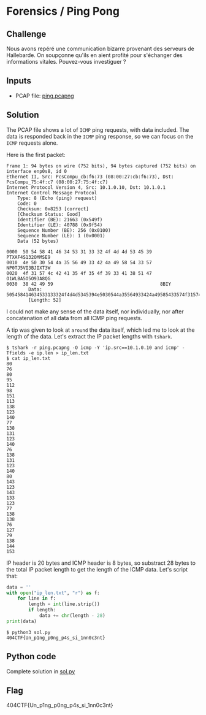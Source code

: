 #  Forensics / Ping Pong

## Challenge
Nous avons repéré une communication bizarre provenant des serveurs de Hallebarde. On soupçonne qu'ils en aient profité pour s'échanger des informations vitales. Pouvez-vous investiguer ?

## Inputs
- PCAP file: [ping.pcapng](./ping.pcapng)

## Solution
The PCAP file shows a lot of `ICMP` ping requests, with data included. The data is responded back in the `ICMP` ping response, so we can focus on the `ICMP` requests alone.

Here is the first packet:
```
Frame 1: 94 bytes on wire (752 bits), 94 bytes captured (752 bits) on interface enp0s8, id 0
Ethernet II, Src: PcsCompu_cb:f6:73 (08:00:27:cb:f6:73), Dst: PcsCompu_75:4f:c7 (08:00:27:75:4f:c7)
Internet Protocol Version 4, Src: 10.1.0.10, Dst: 10.1.0.1
Internet Control Message Protocol
    Type: 8 (Echo (ping) request)
    Code: 0
    Checksum: 0x8253 [correct]
    [Checksum Status: Good]
    Identifier (BE): 21663 (0x549f)
    Identifier (LE): 40788 (0x9f54)
    Sequence Number (BE): 256 (0x0100)
    Sequence Number (LE): 1 (0x0001)
    Data (52 bytes)

0000  50 54 58 41 46 34 53 31 33 32 4f 4d 4d 53 45 39   PTXAF4S132OMMSE9
0010  4e 50 30 54 4a 35 56 49 33 42 4a 49 58 54 33 57   NP0TJ5VI3BJIXT3W
0020  4f 31 57 4c 42 41 35 4f 35 4f 39 33 41 38 51 47   O1WLBA5O5O93A8QG
0030  38 42 49 59                                       8BIY
        Data: 505458414634533133324f4d4d5345394e5030544a35564933424a49585433574f31574c…
        [Length: 52]
```

I could not make any sense of the data itself, nor individually, nor after concatenation of all data from all ICMP ping requests.

A tip was given to look at `around` the data itself, which led me to look at the length of the data. Let's extract the IP packet lengths with `tshark`.

```console
$ tshark -r ping.pcapng -O icmp -Y 'ip.src==10.1.0.10 and icmp' -Tfields -e ip.len > ip_len.txt
$ cat ip_len.txt
80
76
80
95
112
98
151
113
138
123
140
77
138
131
123
140
76
138
131
123
140
80
143
123
143
133
123
77
138
138
76
127
79
138
144
153
```

IP header is 20 bytes and ICMP header is 8 bytes, so substract 28 bytes to the total IP packet length to get the length of the ICMP data. Let's script that:

```python
data = ''
with open("ip_len.txt", "r") as f:
    for line in f:
        length = int(line.strip())
        if length:
            data += chr(length - 28)
print(data)
```

```console
$ python3 sol.py
404CTF{Un_p1ng_p0ng_p4s_si_1nn0c3nt}
```

## Python code
Complete solution in [sol.py](./sol.py)

## Flag
404CTF{Un_p1ng_p0ng_p4s_si_1nn0c3nt}
